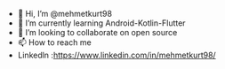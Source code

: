 - 👋 Hi, I’m @mehmetkurt98
- 🌱 I’m currently learning Android-Kotlin-Flutter
- 💞️ I’m looking to collaborate on open source
- 📫 How to reach me 
- Linkedln :https://www.linkedin.com/in/mehmetkurt98/

<!---
mehmetkurt98/mehmetkurt98 is a ✨ special ✨ repository because its `README.md` (this file) appears on your GitHub profile.
You can click the Preview link to take a look at your changes.
--->
